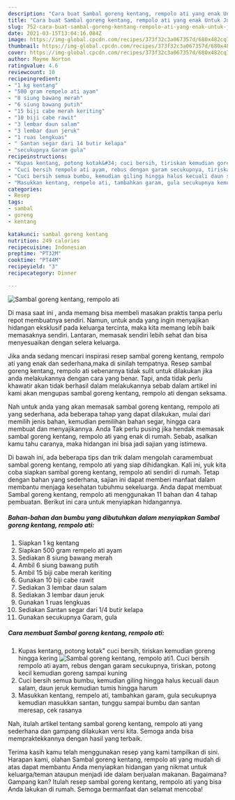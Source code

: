 ```yaml
---
description: "Cara buat Sambal goreng kentang, rempolo ati yang enak Untuk Jualan"
title: "Cara buat Sambal goreng kentang, rempolo ati yang enak Untuk Jualan"
slug: 752-cara-buat-sambal-goreng-kentang-rempolo-ati-yang-enak-untuk-jualan
date: 2021-03-15T13:04:16.084Z
image: https://img-global.cpcdn.com/recipes/373f32c3a067357d/680x482cq70/sambal-goreng-kentang-rempolo-ati-foto-resep-utama.jpg
thumbnail: https://img-global.cpcdn.com/recipes/373f32c3a067357d/680x482cq70/sambal-goreng-kentang-rempolo-ati-foto-resep-utama.jpg
cover: https://img-global.cpcdn.com/recipes/373f32c3a067357d/680x482cq70/sambal-goreng-kentang-rempolo-ati-foto-resep-utama.jpg
author: Mayme Norton
ratingvalue: 4.6
reviewcount: 10
recipeingredient:
- "1 kg kentang"
- "500 gram rempelo ati ayam"
- "8 siung bawang merah"
- "6 siung bawang putih"
- "15 biji cabe merah keriting"
- "10 biji cabe rawit"
- "3 lembar daun salam"
- "3 lembar daun jeruk"
- "1 ruas lengkuas"
- " Santan segar dari 14 butir kelapa"
- "secukupnya Garam gula"
recipeinstructions:
- "Kupas kentang, potong kotak&#34; cuci bersih, tiriskan kemudian goreng hingga kering"
- "Cuci bersih rempolo ati ayam, rebus dengan garam secukupnya, tiriskan, potong kecil kemudian goreng sampai kuning"
- "Cuci bersih semua bumbu, kemudian giling hingga halus kecuali daun salam, daun jeruk kemudian tumis hingga harum"
- "Masukkan kentang, rempelo ati, tambahkan garam, gula secukupnya kemudian masukkan santan, tunggu sampai bumbu dan santan meresap, cek rasanya"
categories:
- Resep
tags:
- sambal
- goreng
- kentang

katakunci: sambal goreng kentang 
nutrition: 249 calories
recipecuisine: Indonesian
preptime: "PT32M"
cooktime: "PT44M"
recipeyield: "3"
recipecategory: Dinner

---
```



![Sambal goreng kentang, rempolo ati](https://img-global.cpcdn.com/recipes/373f32c3a067357d/680x482cq70/sambal-goreng-kentang-rempolo-ati-foto-resep-utama.jpg)

Di masa  saat ini , anda memang bisa membeli masakan praktis tanpa perlu repot membuatnya sendiri. Namun, untuk anda yang ingin menyajikan hidangan eksklusif pada keluarga tercinta, maka kita memang lebih baik memasaknya sendiri. Lantaran, memasak sendiri lebih sehat dan bisa menyesuaikan dengan selera keluarga.

Jika anda sedang mencari inspirasi resep sambal goreng kentang, rempolo ati yang enak dan sederhana,maka di sinilah tempatnya. Resep sambal goreng kentang, rempolo ati  sebenarnya tidak sulit untuk dilakukan jika anda melakukannya dengan cara yang benar. Tapi, anda tidak perlu khawatir akan tidak berhasil dalam melakukannya 
sebab dalam artikel ini kami akan mengupas sambal goreng kentang, rempolo ati dengan seksama.  



Nah untuk anda yang akan memasak sambal goreng kentang, rempolo ati yang sederhana, ada beberapa tahap yang dapat dilakukan, mulai dari memilih jenis bahan, kemudian pemilihan bahan segar, hingga cara membuat dan menyajikannya. Anda Tak perlu pusing jika hendak memasak sambal goreng kentang, rempolo ati yang enak di rumah. Sebab, asalkan kamu  tahu caranya, maka hidangan ini bisa jadi sajian yang istimewa.

Di bawah ini, ada beberapa tips dan trik dalam mengolah caramembuat sambal goreng kentang, rempolo ati yang siap dihidangkan. Kali ini, yuk kita coba siapkan sambal goreng kentang, rempolo ati sendiri di rumah. Tetap dengan bahan yang sederhana, sajian ini dapat memberi manfaat dalam membantu menjaga kesehatan tubuhmu sekeluarga. Anda dapat membuat Sambal goreng kentang, rempolo ati menggunakan 11 bahan dan 4 tahap pembuatan. Berikut ini cara untuk menyiapkan hidangannya.

<!--inarticleads1-->

##### Bahan-bahan dan bumbu yang dibutuhkan dalam menyiapkan Sambal goreng kentang, rempolo ati:

1. Siapkan 1 kg kentang
1. Siapkan 500 gram rempelo ati ayam
1. Sediakan 8 siung bawang merah
1. Ambil 6 siung bawang putih
1. Ambil 15 biji cabe merah keriting
1. Gunakan 10 biji cabe rawit
1. Sediakan 3 lembar daun salam
1. Sediakan 3 lembar daun jeruk
1. Gunakan 1 ruas lengkuas
1. Sediakan  Santan segar dari 1/4 butir kelapa
1. Gunakan secukupnya Garam, gula




<!--inarticleads2-->

##### Cara membuat Sambal goreng kentang, rempolo ati:

1. Kupas kentang, potong kotak&#34; cuci bersih, tiriskan kemudian goreng hingga kering
<img src="https://img-global.cpcdn.com/steps/58f86a1811430ef0/160x128cq70/sambal-goreng-kentang-rempolo-ati-langkah-memasak-1-foto.jpg" alt="Sambal goreng kentang, rempolo ati">1. Cuci bersih rempolo ati ayam, rebus dengan garam secukupnya, tiriskan, potong kecil kemudian goreng sampai kuning
1. Cuci bersih semua bumbu, kemudian giling hingga halus kecuali daun salam, daun jeruk kemudian tumis hingga harum
1. Masukkan kentang, rempelo ati, tambahkan garam, gula secukupnya kemudian masukkan santan, tunggu sampai bumbu dan santan meresap, cek rasanya




Nah, itulah artikel tentang  sambal goreng kentang, rempolo ati  yang sederhana dan gampang dilakukan versi kita. Semoga anda bisa mempraktekkannya dengan hasil yang terbaik. 

Terima kasih kamu telah menggunakan resep yang kami tampilkan di sini. Harapan kami, olahan  Sambal goreng kentang, rempolo ati yang mudah di atas dapat membantu Anda menyiapkan hidangan yang nikmat untuk keluarga/teman ataupun menjadi ide dalam berjualan makanan. Bagaimana? Gampang kan? Itulah resep sambal goreng kentang, rempolo ati yang bisa Anda lakukan di rumah. Semoga bermanfaat dan selamat mencoba!

